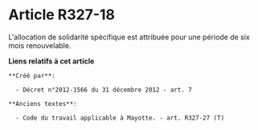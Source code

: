 # Article R327-18

L'allocation de solidarité spécifique est attribuée pour une période de six mois renouvelable.

**Liens relatifs à cet article**

	**Créé par**:

	  - Décret n°2012-1566 du 31 décembre 2012 - art. 7

	**Anciens textes**:

	  - Code du travail applicable à Mayotte. - art. R327-27 (T)
